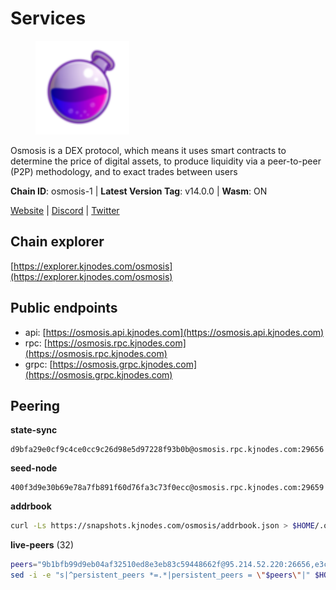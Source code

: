 # Services

<figure><img src="https://raw.githubusercontent.com/kj89/cosmos-images/main/logos/osmosis.png" width="150" alt=""><figcaption></figcaption></figure>

Osmosis is a DEX protocol, which means it uses smart contracts  to determine the price of digital assets, to produce liquidity  via a peer-to-peer (P2P) methodology, and to exact trades between users

**Chain ID**: osmosis-1 | **Latest Version Tag**: v14.0.0 | **Wasm**: ON

[Website](https://osmosis.zone) | [Discord](https://discord.gg/osmosis) | [Twitter](https://twitter.com/osmosiszone)




## Chain explorer
[https://explorer.kjnodes.com/osmosis](https://explorer.kjnodes.com/osmosis)

## Public endpoints

* api: [https://osmosis.api.kjnodes.com](https://osmosis.api.kjnodes.com)
* rpc: [https://osmosis.rpc.kjnodes.com](https://osmosis.rpc.kjnodes.com)
* grpc: [https://osmosis.grpc.kjnodes.com](https://osmosis.grpc.kjnodes.com)

## Peering

**state-sync**

```text
d9bfa29e0cf9c4ce0cc9c26d98e5d97228f93b0b@osmosis.rpc.kjnodes.com:29656
```

**seed-node**

```text
400f3d9e30b69e78a7fb891f60d76fa3c73f0ecc@osmosis.rpc.kjnodes.com:29659
```

**addrbook**
```bash
curl -Ls https://snapshots.kjnodes.com/osmosis/addrbook.json > $HOME/.osmosisd/config/addrbook.json
```

**live-peers** (32)
```bash
peers="9b1bfb99d9eb04af32510ed8e3eb83c59448662f@95.214.52.220:26656,e3cc05de734a9eb3da832cf0236f319a9a4063ba@95.216.101.39:26656,a2024229e2eed1650ba3a3ea9db67fa318dc232e@142.132.199.3:26656,fc590afe489a1b9ca8ff3f2fb396dbc20b1997a4@204.16.244.254:26656,d9bfa29e0cf9c4ce0cc9c26d98e5d97228f93b0b@65.109.88.38:29656,f9a920a61ee994b12b77178dd5f1fc1ed39b7cd2@142.132.255.49:26656,42f42a4b3527b927d5002d45abd37f66ecdd4861@51.178.74.75:16656,4a837e3411b0281f00c07706cfea72d3ebc575f1@176.9.38.49:26656,b04794731b9aa16d1aab035b58c2012e9a0fea8b@50.21.167.184:26656,fc2ad6fb9f20b4a637e244d92c35362bdb5d96af@100.26.145.135:26656,31d2c86f7957e2db91297e54c3b0456ea06c2250@173.67.177.115:26656,724cef11bbe866269b3d67f7dd5ea539cc4096bf@198.244.164.186:26656,6b1dd134b30aeaeb2f21f33bd2cd0370a2275501@138.68.6.165:26656,a6283307952423c1751431c220d11ed36b61ed84@143.110.237.113:26656,bfb67b2ae345955d6bc0991450120669c683386e@149.56.25.66:26656,47e4075978458bfc382630b2a46aabbbbf7977b2@143.198.234.114:26656,c5358545d951ae666c695903036c1e93578951eb@135.181.176.113:26656,43785e5ffd8783393ea8094f77efcee5bdbcdce3@78.141.244.18:26656,42745690b41f6a7515c4a87d88efda2e82b55b76@78.46.94.183:26656,30e9432879d5b0976b88e52120dc12338e40fc33@65.108.108.176:26656,d4e6a9d74abbf4676c8fd2d58d27fc24b59056b9@143.198.22.206:26656,1c398af2208984d4e59bc41132e3eac0508abb0f@95.216.76.251:26656,2736d870197d443e463b4ff4b7b52f1cec920030@45.63.39.14:26656,fced2c95050c0d4781b76cd2b0a93efae03cb395@65.108.77.93:26656,406f64a8d601e34d7311fd61ec87b0c7028bd230@138.201.23.39:46656,c7fb97358712f447ca0689e814fe8c965a71b314@65.21.133.114:26656,33cf290cc0cfec8c59e6af86f1a5579303d21087@138.68.14.64:26656,20913e92e8b9ea2d80ad34edd9b52e97886cf616@54.37.30.181:26656,407267ac44b20a0a4258d0bbca1c9f657bf88d08@74.118.143.19:26656,f4b811759e55f665180545ad5e1b42573f660861@135.181.181.251:26656,e0fbdbdce6ec8797412751edd00fbaf114c42fad@34.220.226.204:26656,77cd623e9d68d664141fb8b6b0817150fe78ca08@3.15.176.200:26656"
sed -i -e "s|^persistent_peers *=.*|persistent_peers = \"$peers\"|" $HOME/.osmosisd/config/config.toml
```
